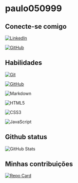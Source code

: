 # paulo050999

## Conecte-se comigo
[![LinkedIn](https://img.shields.io/badge/LinkedIn-557?style=for-the-badge&logo=linkedin&logoColor=55)](https://www.linkedin.com/in/paulo-douglas-wanderley-bezerra-49868b1b1)

[![GitHub](https://img.shields.io/badge/GitHub-557?style=for-the-badge&logo=GitHub&logoColor=55)](https://www.github.com/paulo050999)

## Habilidades
[![Git](https://img.shields.io/badge/Git-557?style=for-the-badge&logo=Git&logoColor=fff)](https://www.git-scm.com/doc)

[![GitHub](https://img.shields.io/badge/GitHub-557?style=for-the-badge&logo=GitHub&logoColor=55)](https://docs.github.com/)

![Markdown](https://img.shields.io/badge/Markdown-557?style=for-the-badge&logo=markdown)

![HTML5](https://img.shields.io/badge/HTML5-557?style=for-the-badge&logo=html5&logoColor=fff)

![CSS3](https://img.shields.io/badge/CSS3-557?style=for-the-badge&logo=css3&logoColor=fff)

![JavaScript](https://img.shields.io/badge/JavaScript-557?style=for-the-badge&logo=javascript&logoColor=fff)
## Github status

![GitHub Stats](https://github-readme-stats.vercel.app/api?username=paulo050999&theme=transparent&bg_color=557&border_color=557&show_icons=true&icon_color=fff&title_color=fff&text_color=FFF)
## Minhas contribuições
[![Repo Card](https://github-readme-stats.vercel.app/api/pin/?username=paulo050999&repo=dio-lab-open-source&bg_color=557&border_color=fff&show_icons=true&icon_color=fff&title_color=fff&text_color=FFF)](https://github.com/paulo050999/dio-lab-open-source)
